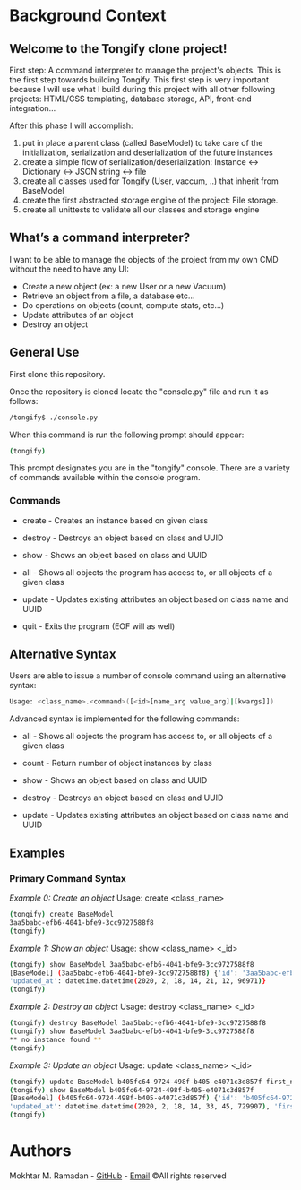 # Background Context
## Welcome to the Tongify clone project!

First step: A command interpreter to manage the project's objects.
This is the first step towards building Tongify. This first step is very important because I will use what I build during this project with all other following projects: HTML/CSS templating, database storage, API, front-end integration…

After this phase I will accomplish:

1. put in place a parent class (called BaseModel) to take care of the initialization, serialization and deserialization of the future instances
2. create a simple flow of serialization/deserialization: Instance <-> Dictionary <-> JSON string <-> file
3. create all classes used for Tongify (User, vaccum, ..) that inherit from BaseModel
4. create the first abstracted storage engine of the project: File storage.
5. create all unittests to validate all our classes and storage engine

## What’s a command interpreter?
I want to be able to manage the objects of the project from my own CMD without the need to have any UI:

- Create a new object (ex: a new User or a new Vacuum)
- Retrieve an object from a file, a database etc…
- Do operations on objects (count, compute stats, etc…)
- Update attributes of an object
- Destroy an object


## General Use
First clone this repository.

Once the repository is cloned locate the "console.py" file and run it as follows:

````bash
/tongify$ ./console.py
````
When this command is run the following prompt should appear:
```bash
(tongify)
```
This prompt designates you are in the "tongify" console. There are a variety of commands available within the console program.

### Commands
* create - Creates an instance based on given class

* destroy - Destroys an object based on class and UUID

* show - Shows an object based on class and UUID

* all - Shows all objects the program has access to, or all objects of a given class

* update - Updates existing attributes an object based on class name and UUID

* quit - Exits the program (EOF will as well)

## Alternative Syntax
Users are able to issue a number of console command using an alternative syntax:

```bash
Usage: <class_name>.<command>([<id>[name_arg value_arg]|[kwargs]])
```
Advanced syntax is implemented for the following commands:

* all - Shows all objects the program has access to, or all objects of a given class

* count - Return number of object instances by class

* show - Shows an object based on class and UUID

* destroy - Destroys an object based on class and UUID

* update - Updates existing attributes an object based on class name and UUID

## Examples
### Primary Command Syntax
*Example 0: Create an object*
Usage: create <class_name>

```bash
(tongify) create BaseModel
3aa5babc-efb6-4041-bfe9-3cc9727588f8
(tongify)                   
```
*Example 1: Show an object*
Usage: show <class_name> <_id>

```bash
(tongify) show BaseModel 3aa5babc-efb6-4041-bfe9-3cc9727588f8
[BaseModel] (3aa5babc-efb6-4041-bfe9-3cc9727588f8) {'id': '3aa5babc-efb6-4041-bfe9-3cc9727588f8', 'created_at': datetime.datetime(2020, 2, 18, 14, 21, 12, 96959), 
'updated_at': datetime.datetime(2020, 2, 18, 14, 21, 12, 96971)}
(tongify)  
```
*Example 2: Destroy an object*
Usage: destroy <class_name> <_id>

```bash
(tongify) destroy BaseModel 3aa5babc-efb6-4041-bfe9-3cc9727588f8
(tongify) show BaseModel 3aa5babc-efb6-4041-bfe9-3cc9727588f8
** no instance found **
(tongify)   
```
*Example 3: Update an object*
Usage: update <class_name> <_id>

```bash
(tongify) update BaseModel b405fc64-9724-498f-b405-e4071c3d857f first_name "person"
(tongify) show BaseModel b405fc64-9724-498f-b405-e4071c3d857f
[BaseModel] (b405fc64-9724-498f-b405-e4071c3d857f) {'id': 'b405fc64-9724-498f-b405-e4071c3d857f', 'created_at': datetime.datetime(2020, 2, 18, 14, 33, 45, 729889), 
'updated_at': datetime.datetime(2020, 2, 18, 14, 33, 45, 729907), 'first_name': 'person'}
(tongify)
```

# Authors
Mokhtar M. Ramadan - [GitHub](https://github.com/mokhtarmramadan "GitHub") - [Email](mailto:mokhtarramdanformal@gmail.com "Email")
©All rights reserved
